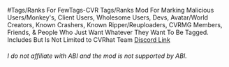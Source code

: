 #Tags/Ranks For FewTags-CVR
Tags/Ranks Mod For Marking Malicious Users/Monkey's, Client Users, Wholesome Users, Devs, Avatar/World Creators, Known Crashers, Known Ripper/Reuploaders, CVRMG Members, Friends, & People Who Just Want Whatever They Want To Be Tagged. Includes But Is Not Limited to CVRhat Team
[Discord Link](discord.gg/EN4RrZR)
###### I do not affiliate with ABI and the mod is not supported by ABI.
